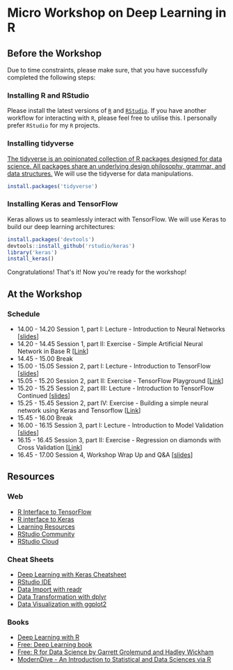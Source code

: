 Micro Workshop on Deep Learning in R
================

Before the Workshop
-------------------

Due to time constraints, please make sure, that you have successfully completed the following steps:

### Installing R and RStudio

Please install the latest versions of [`R`](https://mirrors.dotsrc.org/cran/) and [`RStudio`](https://www.rstudio.com/products/rstudio/download/#download). If you have another workflow for interacting with `R`, please feel free to utilise this. I personally prefer `RStudio` for my `R` projects.

### Installing tidyverse

[The tidyverse is an opinionated collection of R packages designed for data science. All packages share an underlying design philosophy, grammar, and data structures.](https://www.tidyverse.org/) We will use the tidyverse for data manipulations.

``` r
install.packages('tidyverse')
```

### Installing Keras and TensorFlow

Keras allows us to seamlessly interact with TensorFlow. We will use Keras to build our deep learning architectures:

``` r
install.packages('devtools')
devtools::install_github('rstudio/keras')
library('keras')
install_keras()
```

Congratulations! That's it! Now you're ready for the workshop!

At the Workshop
---------------

### Schedule

-   14.00 - 14.20 Session 1, part I: Lecture - Introduction to Neural Networks \[[slides](http://htmlpreview.github.io/?https://github.com/leonjessen/DeepLearningWorkshop/blob/master/01_intro_to_ANNs/lecture/01_introduction_to_neural_networks.html)\]
-   14.20 - 14.45 Session 1, part II: Exercise - Simple Artificial Neural Network in Base R \[[Link](https://github.com/leonjessen/DeepLearningWorkshop/blob/master/01_intro_to_ANNs/exercises/01_exercises.md)\]
-   14.45 - 15.00 Break
-   15.00 - 15.05 Session 2, part I: Lecture - Introduction to TensorFlow \[[slides](http://htmlpreview.github.io/?https://github.com/leonjessen/DeepLearningWorkshop/blob/master/02_intro_to_TF/lecture/02_introduction_to_tensorflow.html#1)\]
-   15.05 - 15.20 Session 2, part II: Exercise - TensorFlow Playground \[[Link](https://github.com/leonjessen/DeepLearningWorkshop/blob/master/02_intro_to_TF/exercises/02_tensorflow_playground.md)\]
-   15.20 - 15.25 Session 2, part III: Lecture - Introduction to TensorFlow Continued \[[slides](http://htmlpreview.github.io/?https://github.com/leonjessen/DeepLearningWorkshop/blob/master/02_intro_to_TF/lecture/02_introduction_to_tensorflow_continued.html#1)\]
-   15.25 - 15.45 Session 2, part IV: Exercise - Building a simple neural network using Keras and Tensorflow \[[Link](https://github.com/leonjessen/DeepLearningWorkshop/blob/master/02_intro_to_TF/exercises/02_simple_keras_ann.md)\]
-   15.45 - 16.00 Break
-   16.00 - 16.15 Session 3, part I: Lecture - Introduction to Model Validation \[[slides](http://htmlpreview.github.io/?https://github.com/leonjessen/DeepLearningWorkshop/blob/master/03_intro_to_model_validation/lecture/03_intro_to_model_validation.html)\]
-   16.15 - 16.45 Session 3, part II: Exercise - Regression on diamonds with Cross Validation \[[Link](https://github.com/leonjessen/DeepLearningWorkshop/blob/master/03_intro_to_model_validation/exercises/03_diamond_regr_with_cv.md)\]
-   16.45 - 17.00 Session 4, Workshop Wrap Up and Q&A \[[slides](http://htmlpreview.github.io/?https://github.com/leonjessen/DeepLearningWorkshop/blob/master/04_wrap_up/lecture/04_wrap_up.html)\]

Resources
---------

### Web

-   [R Interface to TensorFlow](https://tensorflow.rstudio.com/)
-   [R interface to Keras](https://keras.rstudio.com/)
-   [Learning Resources](https://tensorflow.rstudio.com/learn/resources.html)
-   [RStudio Community](https://community.rstudio.com/)
-   [RStudio Cloud](https://rstudio.cloud/)

### Cheat Sheets

-   [Deep Learning with Keras Cheatsheet](https://github.com/rstudio/cheatsheets/raw/master/keras.pdf)
-   [RStudio IDE](https://github.com/rstudio/cheatsheets/raw/master/rstudio-ide.pdf)
-   [Data Import with readr](https://github.com/rstudio/cheatsheets/raw/master/data-import.pdf)
-   [Data Transformation with dplyr](https://github.com/rstudio/cheatsheets/raw/master/data-transformation.pdf)
-   [Data Visualization with ggplot2](https://github.com/rstudio/cheatsheets/raw/master/data-visualization-2.1.pdf)

### Books

-   [Deep Learning with R](https://www.manning.com/books/deep-learning-with-r)
-   [Free: Deep Learning book](https://www.deeplearningbook.org/)
-   [Free: R for Data Science by Garrett Grolemund and Hadley Wickham](https://r4ds.had.co.nz/)
-   [ModernDive - An Introduction to Statistical and Data Sciences via R](https://moderndive.com/)
